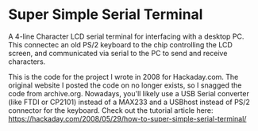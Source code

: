 # Super Simple Serial Terminal
A 4-line Character LCD serial terminal for interfacing with a desktop PC. This connectec an old PS/2 keyboard to the chip controlling the LCD screen, and communicated via serial to the PC to send and receive characters.  

This is the code for the project I wrote in 2008 for Hackaday.com. The original website I posted the code on no longer exists, so I snagged the code from archive.org.  Nowadays, you'll likely use a USB Serial converter (like FTDI or CP2101) instead of a MAX233 and a USBhost instead of PS/2 connector for the keyboard. Check out the tutorial article here: https://hackaday.com/2008/05/29/how-to-super-simple-serial-terminal/
